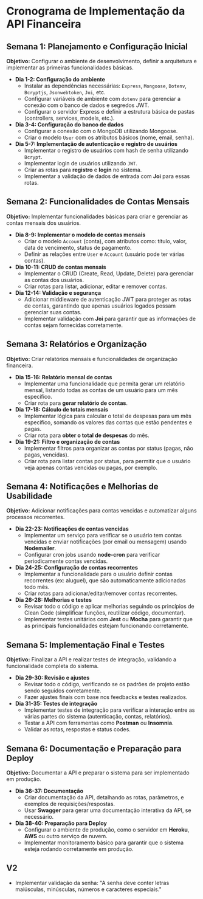 
# Cronograma de Implementação da API Financeira

## Semana 1: Planejamento e Configuração Inicial
**Objetivo:** Configurar o ambiente de desenvolvimento, definir a arquitetura e implementar as primeiras funcionalidades básicas.
- **Dia 1-2: Configuração do ambiente**
  - Instalar as dependências necessárias: `Express`, `Mongoose`, `Dotenv`, `Bcryptjs`, `Jsonwebtoken`, `Joi`, etc.
  - Configurar variáveis de ambiente com `dotenv` para gerenciar a conexão com o banco de dados e segredos JWT.
  - Configurar o servidor Express e definir a estrutura básica de pastas (controllers, services, models, etc.).
- **Dia 3-4: Configuração do banco de dados**
  - Configurar a conexão com o MongoDB utilizando Mongoose.
  - Criar o modelo `User` com os atributos básicos (nome, email, senha).
- **Dia 5-7: Implementação de autenticação e registro de usuários**
  - Implementar o registro de usuários com hash de senha utilizando `Bcrypt`.
  - Implementar login de usuários utilizando `JWT`.
  - Criar as rotas para **registro** e **login** no sistema.
  - Implementar a validação de dados de entrada com **Joi** para essas rotas.

## Semana 2: Funcionalidades de Contas Mensais
**Objetivo:** Implementar funcionalidades básicas para criar e gerenciar as contas mensais dos usuários.
- **Dia 8-9: Implementar o modelo de contas mensais**
  - Criar o modelo `Account` (conta), com atributos como: título, valor, data de vencimento, status de pagamento.
  - Definir as relações entre `User` e `Account` (usuário pode ter várias contas).
- **Dia 10-11: CRUD de contas mensais**
  - Implementar o CRUD (Create, Read, Update, Delete) para gerenciar as contas dos usuários.
  - Criar rotas para listar, adicionar, editar e remover contas.
- **Dia 12-14: Validação e segurança**
  - Adicionar middleware de autenticação JWT para proteger as rotas de contas, garantindo que apenas usuários logados possam gerenciar suas contas.
  - Implementar validação com **Joi** para garantir que as informações de contas sejam fornecidas corretamente.

## Semana 3: Relatórios e Organização
**Objetivo:** Criar relatórios mensais e funcionalidades de organização financeira.
- **Dia 15-16: Relatório mensal de contas**
  - Implementar uma funcionalidade que permita gerar um relatório mensal, listando todas as contas de um usuário para um mês específico.
  - Criar rota para **gerar relatório de contas**.
- **Dia 17-18: Cálculo de totais mensais**
  - Implementar lógica para calcular o total de despesas para um mês específico, somando os valores das contas que estão pendentes e pagas.
  - Criar rota para **obter o total de despesas** do mês.
- **Dia 19-21: Filtro e organização de contas**
  - Implementar filtros para organizar as contas por status (pagas, não pagas, vencidas).
  - Criar rota para listar contas por status, para permitir que o usuário veja apenas contas vencidas ou pagas, por exemplo.

## Semana 4: Notificações e Melhorias de Usabilidade
**Objetivo:** Adicionar notificações para contas vencidas e automatizar alguns processos recorrentes.
- **Dia 22-23: Notificações de contas vencidas**
  - Implementar um serviço para verificar se o usuário tem contas vencidas e enviar notificações (por email ou mensagem) usando **Nodemailer**.
  - Configurar cron jobs usando **node-cron** para verificar periodicamente contas vencidas.
- **Dia 24-25: Configuração de contas recorrentes**
  - Implementar a funcionalidade para o usuário definir contas recorrentes (ex: aluguel), que são automaticamente adicionadas todo mês.
  - Criar rotas para adicionar/editar/remover contas recorrentes.
- **Dia 26-28: Melhorias e testes**
  - Revisar todo o código e aplicar melhorias seguindo os princípios de Clean Code (simplificar funções, reutilizar código, documentar).
  - Implementar testes unitários com **Jest** ou **Mocha** para garantir que as principais funcionalidades estejam funcionando corretamente.

## Semana 5: Implementação Final e Testes
**Objetivo:** Finalizar a API e realizar testes de integração, validando a funcionalidade completa do sistema.
- **Dia 29-30: Revisão e ajustes**
  - Revisar todo o código, verificando se os padrões de projeto estão sendo seguidos corretamente.
  - Fazer ajustes finais com base nos feedbacks e testes realizados.
- **Dia 31-35: Testes de integração**
  - Implementar testes de integração para verificar a interação entre as várias partes do sistema (autenticação, contas, relatórios).
  - Testar a API com ferramentas como **Postman** ou **Insomnia**.
  - Validar as rotas, respostas e status codes.

## Semana 6: Documentação e Preparação para Deploy
**Objetivo:** Documentar a API e preparar o sistema para ser implementado em produção.
- **Dia 36-37: Documentação**
  - Criar documentação da API, detalhando as rotas, parâmetros, e exemplos de requisições/respostas.
  - Usar **Swagger** para gerar uma documentação interativa da API, se necessário.
- **Dia 38-40: Preparação para Deploy**
  - Configurar o ambiente de produção, como o servidor em **Heroku**, **AWS** ou outro serviço de nuvem.
  - Implementar monitoramento básico para garantir que o sistema esteja rodando corretamente em produção.


## V2
- Implementar validação da senha: "A senha deve conter letras maiúsculas, minúsculas, números e caracteres especiais."
